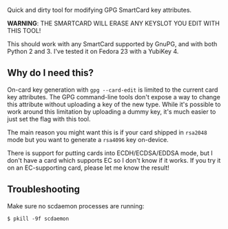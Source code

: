 Quick and dirty tool for modifying GPG SmartCard key attributes.

**WARNING**: THE SMARTCARD WILL ERASE ANY KEYSLOT YOU EDIT WITH THIS TOOL!

This should work with any SmartCard supported by GnuPG, and with both Python 2 and 3. I've tested it on Fedora 23 with a YubiKey 4.

Why do I need this?
-------------------

On-card key generation with `gpg --card-edit` is limited to the current card key attributes. The GPG command-line tools don't expose a way to change this attribute without uploading a key of the new type. While it's possible to work around this limitation  by uploading a dummy key, it's much easier to just set the flag with this tool.

The main reason you might want this is if your card shipped in `rsa2048` mode but you want to generate a `rsa4096` key on-device.

There is support for putting cards into ECDH/ECDSA/EDDSA mode, but I don't have a card which supports EC so I don't know if it works. If you try it on an EC-supporting card, please let me know the result!

Troubleshooting
---------------

Make sure no scdaemon processes are running:

`$ pkill -9f scdaemon`
